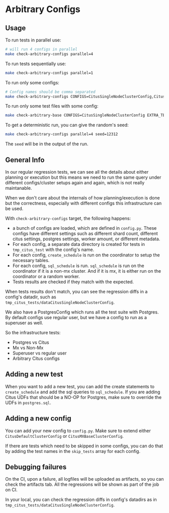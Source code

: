 # Arbitrary Configs

## Usage

To run tests in parallel use:

```bash
# will run 4 configs in parallel
make check-arbitrary-configs parallel=4
```

To run tests sequentially use:

```bash
make check-arbitrary-configs parallel=1
```

To run only some configs:

```bash
# Config names should be comma separated
make check-arbitrary-configs CONFIGS=CitusSingleNodeClusterConfig,CitusSmallSharedPoolSizeConfig
```

To run only some test files with some config:

```bash
make check-arbitrary-base CONFIGS=CitusSingleNodeClusterConfig EXTRA_TESTS=dropped_columns_1
```

To get a deterministic run, you can give the random's seed:

```bash
make check-arbitrary-configs parallel=4 seed=12312
```

The `seed` will be in the output of the run.

## General Info

In our regular regression tests, we can see all the details about either planning or execution but this means
we need to run the same query under different configs/cluster setups again and again, which is not really maintanable.

When we don't care about the internals of how planning/execution is done but the correctness, especially with different configs
this infrastructure can be used.

With `check-arbitrary-configs` target, the following happens:

-   a bunch of configs are loaded, which are defined in `config.py`. These configs have different settings such as different shard count, different citus settings, postgres settings, worker amount, or different metadata.
-   For each config, a separate data directory is created for tests in `tmp_citus_test` with the config's name.
-   For each config, `create_schedule` is run on the coordinator to setup the necessary tables.
-   For each config, `sql_schedule` is run. `sql_schedule` is run on the coordinator if it is a non-mx cluster. And if it is mx, it is either run on the coordinator or a random worker.
-   Tests results are checked if they match with the expected.

When tests results don't match, you can see the regression diffs in a config's datadir, such as `tmp_citus_tests/dataCitusSingleNodeClusterConfig`.

We also have a PostgresConfig which runs all the test suite with Postgres.
By default configs use regular user, but we have a config to run as a superuser as well.

So the infrastructure tests:

-   Postgres vs Citus
-   Mx vs Non-Mx
-   Superuser vs regular user
-   Arbitrary Citus configs

## Adding a new test

When you want to add a new test, you can add the create statements to `create_schedule` and add the sql queries to `sql_schedule`.
If you are adding Citus UDFs that should be a NO-OP for Postgres, make sure to override the UDFs in `postgres.sql`.

## Adding a new config

You can add your new config to `config.py`. Make sure to extend either `CitusDefaultClusterConfig` or `CitusMXBaseClusterConfig`.

If there are tests which need to be skipped in some configs, you can do that by adding the test names in the `skip_tests` array for each config.

## Debugging failures

On the CI, upon a failure, all logfiles will be uploaded as artifacts, so you can check the artifacts tab.
All the regressions will be shown as part of the job on CI.

In your local, you can check the regression diffs in config's datadirs as in `tmp_citus_tests/dataCitusSingleNodeClusterConfig`.
